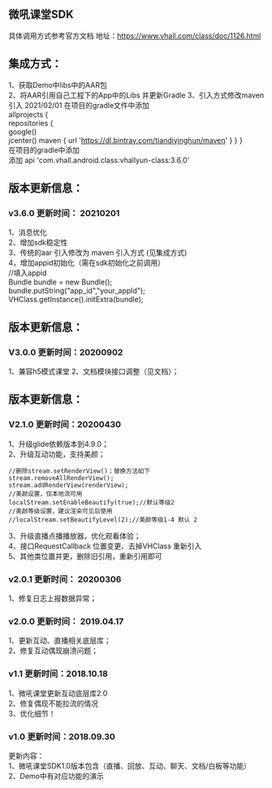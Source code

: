 ## 微吼课堂SDK  
具体调用方式参考官方文档  地址：https://www.vhall.com/class/doc/1126.html

## 集成方式：

1、获取Demo中libs中的AAR包  
2、将AAR引用自己工程下的App中的Libs 并更新Gradle
3、引入方式修改maven引入  2021/02/01
在项目的gradle文件中添加  
	allprojects {  
    repositories {  
        google()  
        jcenter() 
        maven { url 'https://dl.bintray.com/tiandiyinghun/maven' }
    }
}  
在项目的gradle中添加  
添加  api 'com.vhall.android.class:vhallyun-class:3.6.0'  

## 版本更新信息：
### v3.6.0 更新时间： 20210201
1、消息优化  
2、增加sdk稳定性  
3、传统的aar 引入修改为 maven 引入方式 (见集成方式)   
4，增加appid初始化（需在sdk初始化之前调用）  
	   //填入appid  
        Bundle bundle = new Bundle();  
        bundle.putString("app_id","your_appId");  
        VHClass.getInstance().initExtra(bundle);  	
## 版本更新信息：
### V3.0.0 更新时间：20200902
1、兼容h5模式课堂
2、文档模块接口调整（见文档）；

## 版本更新信息：
### V2.1.0 更新时间：20200430
1、升级glide依赖版本到4.9.0；   
2、升级互动功能，支持美颜；  
   
```
//删除stream.setRenderView()；替换方法如下
stream.removeAllRenderView();
stream.addRenderView(renderView);
//美颜设置，仅本地流可用
localStream.setEnableBeautify(true);//默认等级2
//美颜等级设置，建议渲染可见后使用
//localStream.setBeautifyLevel(2);//美颜等级1-4 默认 2
```  
3、升级直播点播播放器，优化观看体验；   
4、接口RequestCallback 位置变更、去掉VHClass 重新引入   
5、其他类位置并更，删除旧引用，重新引用即可
### v2.0.1 更新时间： 20200306
1、修复日志上报数据异常；

### v2.0.0 更新时间： 2019.04.17    
1、更新互动、直播相关底层库；  
2、修复互动偶现崩溃问题；  


### v1.1 更新时间：2018.10.18  
1、微吼课堂更新互动底层库2.0   
2、修复偶现不能拉流的情况  
3、优化细节！

### v1.0 更新时间：2018.09.30

更新内容：  
1、微吼课堂SDK1.0版本包含（直播、回放、互动、聊天、文档/白板等功能）  
2、Demo中有对应功能的演示






